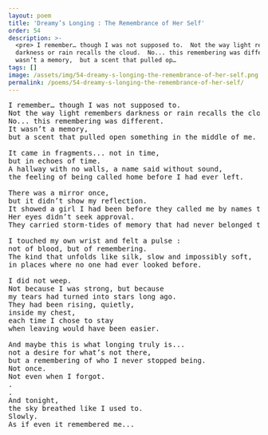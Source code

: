 ```yaml
---
layout: poem
title: 'Dreamy’s Longing : The Remembrance of Her Self'
order: 54
description: >-
  <pre> I remember… though I was not supposed to.  Not the way light remembers
  darkness or rain recalls the cloud.  No... this remembering was different.  It
  wasn’t a memory,  but a scent that pulled op…
tags: []
image: /assets/img/54-dreamy-s-longing-the-remembrance-of-her-self.png
permalink: /poems/54-dreamy-s-longing-the-remembrance-of-her-self/
---
```


<pre>
I remember… though I was not supposed to. 
Not the way light remembers darkness or rain recalls the cloud. 
No... this remembering was different. 
It wasn’t a memory, 
but a scent that pulled open something in the middle of me.

It came in fragments... not in time, 
but in echoes of time. 
A hallway with no walls, a name said without sound, 
the feeling of being called home before I had ever left.

There was a mirror once, 
but it didn’t show my reflection. 
It showed a girl I had been before they called me by names that were never mine. 
Her eyes didn’t seek approval. 
They carried storm-tides of memory that had never belonged to Earth.

I touched my own wrist and felt a pulse :
not of blood, but of remembering. 
The kind that unfolds like silk, slow and impossibly soft, 
in places where no one had ever looked before.

I did not weep. 
Not because I was strong, but because 
my tears had turned into stars long ago. 
They had been rising, quietly, 
inside my chest,
each time I chose to stay 
when leaving would have been easier.

And maybe this is what longing truly is... 
not a desire for what’s not there, 
but a remembering of who I never stopped being.
Not once.
Not even when I forgot.
.
.
And tonight, 
the sky breathed like I used to. 
Slowly. 
As if even it remembered me...
</pre>
